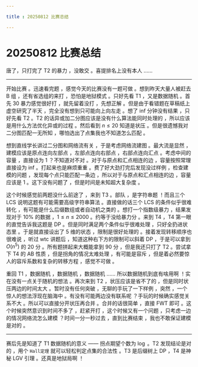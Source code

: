 ```yaml
---

title : 20250812 比赛总结

---
```


# 20250812 比赛总结

唐了，只打完了 T2 的暴力 ，没敢交 。喜提排名上没有本人 ……

------

开始比赛 。迅速看完题 ，感觉今天的比赛没有一题可做 。想到昨天大量人被赶去 B 组 ，还有省选组的来打 ，恐怕是地狱模式 。只好先看 T1 ，又是数据随机 。首先 $30$ 暴力感觉很好打 ，就先留着没打 ，先想正解 。但是由于看错题在草稿纸上虚空研究了半天 ，完全没有想到只可能向上向左走 。想了 inf 分钟没有结果 ，只好先看 T2 。T2 的话异或加二分图应该是没有什么算法能同时处理的 ，所以应该是用什么方法优化异或的过程 。然后看到 $n\le20$ 知道是状压 。但是很遗憾我对二分图匹配一无所知 ，哪怕选出了点集我也不知道怎么匹配 。

想到直线学长讲过二分图和网络流有关 ，于是考虑网络流建图 。最大流是显然 ，建模应该是原点连向左部点 ，左部点连向右部点 ，右部点连向汇点 。考虑中间的容量 ，直接设为 $1$ ？不知道对不对 。对于与原点和汇点相连的边 ，容量按照常理直接设为 inf 。打起来也是麻烦重重 。费了好大劲打完后发现没过样例 ，检查建模的问题 ，发现每个点只能匹配一条边 ，所以对于与原点和汇点相连的边 ，容量应该是 1 。这下没有问题了 ，但是时间是未知超大复杂度 。

这个时候感觉前两题没什么前途了 ，来到 T3 。部队 ，是字符串题 ！而且三个 LCS 说明这题有可能需要高级字符串算法 。直接做的话三个 LCS 的条件似乎很难转化 ，有可能是什么后缀数组或者自动机之类的 。想打一个指数级暴力 ，结果发现对于 $10\%$ 的数据 ，$1\le n\le2000$ 。约等于没给暴力分 。来到 T4 ，T4 第一眼的直觉告诉我这题是 DP 。但是同时满足两个条件似乎很难处理 ，只好全扔进状态里 。于是就直接设出了 $5$ 维的状态 ，限制是很好处理的 。接着发现转移顺序也很难说 ，听过 wtc 讲题后 ，知道这种右下方的限制可以斜着 DP ，于是可以拿到 $O(n^5)$ 的 $20$ 分 。所有题拼起来大概能拿到 $90$ 分 ，但是我还只打了 T2 。尝试拿下 T4 的 AB 性质 ，但是拐角的情况太难处理 ，有可能是容斥 ，但是着必然要惊人的容斥系数和复杂的转移方程 ，感觉不可做 。

重回 T1 ，数据随机 ，数据随机 ，数据随机 …… 所以数据随机到底有啥用啊 ！实在没有一点关于随机的想法 。再次来到 T2 ，状压应该是省不了的 ，但是同时状压两边的时间太大 。暂时没有任何突破 ，无聊的手玩了一下样例 ，突然 ，一个惊人的想法浮现在脑海中 。有没有可能两边没有联系呢 ？手玩的时候确实感觉关系不大 。所以可以直接分开状压再合并 。合并的话很简单 ，直接 FWT 即可 。这个时候突然意识到时间不多了 ，赶紧开打 ，这个时候又有一个问题 ，只考虑一边的情况网络流怎么建模 ？时间一分一秒过去 ，直到比赛结束 ，我也不敢保证建模是对的 。

------

赛后先是知道了 T1 数据随机的意义 —— 拐点期望个数为 $\log$ 。T2 发现结论是对的 ，用个 `Hall定理` 就可以轻松判定点集的合法性 。T3 是后缀树上 DP ，T4 是神秘 LGV 引理 。还真是地狱局啊 ！ 
